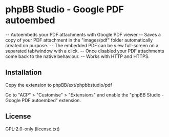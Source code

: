 # phpBB Studio - Google PDF autoembed

-- Autoembeds your PDF attachments with Google PDF viewer
-- Saves a copy of your PDF attachment in the "images/pdf" folder automatically created on purpose.
-- The embedded PDF can be view full-screen on a separated tab/window with a click.
-- Once disabled your PDF attachments come back to the native behaviour.
-- Works with HTTP and HTTPS.

## Installation

Copy the extension to phpBB/ext/phpbbstudio/pdf

Go to "ACP" > "Customise" > "Extensions" and enable the "phpBB Studio - Google PDF autoembed" extension.

## License

GPL-2.0-only (license.txt)
